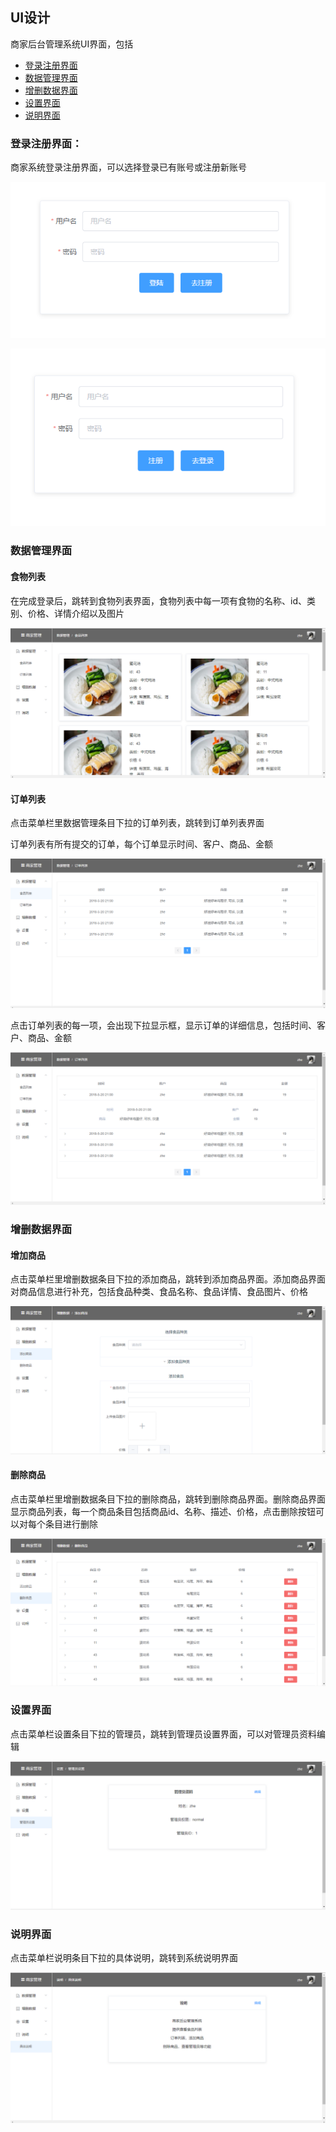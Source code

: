 ## UI设计

商家后台管理系统UI界面，包括

* [登录注册界面](#登录注册界面)
* [数据管理界面](#数据管理界面)
* [增删数据界面](#增删数据界面)
* [设置界面](#设置界面)
* [说明界面](#说明界面)

### 登录注册界面：

商家系统登录注册界面，可以选择登录已有账号或注册新账号

![登录界面](../assets/images/sellerSystemUI/登录.png)

![注册界面](../assets/images/sellerSystemUI/注册.png)

### 数据管理界面

#### 食物列表

在完成登录后，跳转到食物列表界面，食物列表中每一项有食物的名称、id、类别、价格、详情介绍以及图片

![食物列表](../assets/images/sellerSystemUI/食品列表.png)

#### 订单列表

点击菜单栏里数据管理条目下拉的订单列表，跳转到订单列表界面

订单列表有所有提交的订单，每个订单显示时间、客户、商品、金额

![订单列表](../assets/images/sellerSystemUI/订单列表.png)

点击订单列表的每一项，会出现下拉显示框，显示订单的详细信息，包括时间、客户、商品、金额

![订单详情](../assets/images/sellerSystemUI/订单详情.png)

### 增删数据界面

#### 增加商品

点击菜单栏里增删数据条目下拉的添加商品，跳转到添加商品界面。添加商品界面对商品信息进行补充，包括食品种类、食品名称、食品详情、食品图片、价格

![添加商品](../assets/images/sellerSystemUI/添加商品.png)

#### 删除商品

点击菜单栏里增删数据条目下拉的删除商品，跳转到删除商品界面。删除商品界面显示商品列表，每一个商品条目包括商品id、名称、描述、价格，点击删除按钮可以对每个条目进行删除

![删除商品](../assets/images/sellerSystemUI/删除商品.png)

### 设置界面

点击菜单栏设置条目下拉的管理员，跳转到管理员设置界面，可以对管理员资料编辑

![管理员设置](../assets/images/sellerSystemUI/管理员设置.png)

### 说明界面

点击菜单栏说明条目下拉的具体说明，跳转到系统说明界面

![说明](../assets/images/sellerSystemUI/说明.png)